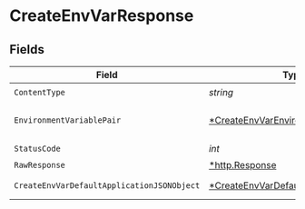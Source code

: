 # CreateEnvVarResponse


## Fields

| Field                                                                                                  | Type                                                                                                   | Required                                                                                               | Description                                                                                            |
| ------------------------------------------------------------------------------------------------------ | ------------------------------------------------------------------------------------------------------ | ------------------------------------------------------------------------------------------------------ | ------------------------------------------------------------------------------------------------------ |
| `ContentType`                                                                                          | *string*                                                                                               | :heavy_check_mark:                                                                                     | N/A                                                                                                    |
| `EnvironmentVariablePair`                                                                              | [*CreateEnvVarEnvironmentVariablePair](../../models/operations/createenvvarenvironmentvariablepair.md) | :heavy_minus_sign:                                                                                     | The environment variable.                                                                              |
| `StatusCode`                                                                                           | *int*                                                                                                  | :heavy_check_mark:                                                                                     | N/A                                                                                                    |
| `RawResponse`                                                                                          | [*http.Response](https://pkg.go.dev/net/http#Response)                                                 | :heavy_minus_sign:                                                                                     | N/A                                                                                                    |
| `CreateEnvVarDefaultApplicationJSONObject`                                                             | [*CreateEnvVarDefaultApplicationJSON](../../models/operations/createenvvardefaultapplicationjson.md)   | :heavy_minus_sign:                                                                                     | Error response.                                                                                        |